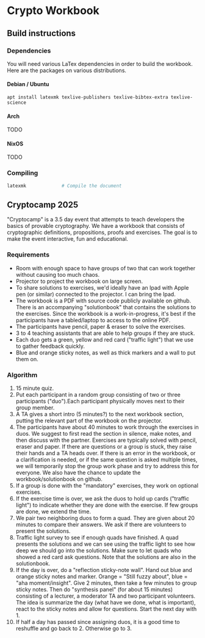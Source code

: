 # Crypto Workbook

## Build instructions

### Dependencies

You will need various LaTex dependencies in order to build the workbook. Here are the packages on various distributions.

#### Debian / Ubuntu

```
apt install latexmk texlive-publishers texlive-bibtex-extra texlive-science
```

#### Arch

TODO

#### NixOS

TODO

### Compiling

```sh
latexmk             # Compile the document
```

## Cryptocamp 2025

"Cryptocamp" is a 3.5 day event that attempts to teach developers the basics of provable cryptography. We have a workbook that consists of cryptographic definitions, propositions, proofs and exercises. The goal is to make the event interactive, fun and educational.

### Requirements
- Room with enough space to have groups of two that can work together without causing too much chaos.
- Projector to project the workbook on large screen.
- To share solutions to exercises, we'd ideally have an Ipad with Apple pen (or similar) connected to the projector. I can bring the Ipad.
- The workbook is a PDF with source code publicly available on github. There is an accompanying "solutionbook" that contains the solutions to the exercises. Since the workbook is a work-in-progress, it's best if the participants have a tabled/laptop to access to the online PDF.
- The participants have pencil, paper & eraser to solve the exercises.
- 3 to 4 teaching assistants that are able to help groups if they are stuck.
- Each duo gets a green, yellow and red card ("traffic light") that we use to gather feedback quickly.
- Blue and orange sticky notes, as well as thick markers and a wall to put them on.

### Algorithm
1. 15 minute quiz.
2. Put each participant in a random group consisting of two or three participants ("duo").Each participant physically moves next to their group member.
3. A TA gives a short intro (5 minutes?) to the next workbook section, putting the relevant part of the workbook on the projector.
4. The participants have about 40 minutes to work through the exercises in duos. We suggest to first read the section in silence, make notes, and then discuss with the partner. Exercises are typically solved with pencil, eraser and paper. If there are questions or a group is stuck, they raise their hands and a TA heads over. If there is an error in the workbook, or a clarification is needed, or if the same question is asked multiple times, we will temporarily stop the group work phase and try to address this for everyone. We also have the chance to update the workbook/solutionbook on github.
5. If a group is done with the "mandatory" exercises, they work on optional exercises.
6. If the exercise time is over, we ask the duos to hold up cards ("traffic light") to indicate whether they are done with the exercise. If few groups are done, we extend the time.
7. We pair two neighboring duos to form a quad. They are given about 20 minutes to compare their answers. We ask if there are volunteers to present the solutions.
8. Traffic light survey to see if enough quads have finished. A quad presents the solutions and we can see using the traffic light to see how deep we should go into the solutions. Make sure to let quads who showed a red card ask questions. Note that the solutions are also in the solutionbook.
9. If the day is over, do a "reflection sticky-note wall". Hand out blue and orange sticky notes and marker. Orange = "Still fuzzy about", blue = "aha moment/insight". Give 2 minutes, then take a few minutes to group sticky notes. Then do "synthesis panel" (for about 15 minutes) consisting of a lecturer, a moderator TA and two participant volunteers. The idea is summarize the day (what have we done, what is important), react to the sticky notes and allow for questions. Start the next day with 1.
10. If half a day has passed since assigning duos, it is a good time to reshuffle and go back to 2. Otherwise go to 3.

